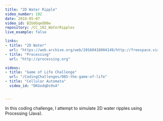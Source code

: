 ```yaml
---
title: "2D Water Ripple"
video_number: 102
date: 2018-05-07
video_id: BZUdGqeOD0w
repository: /CC_102_WaterRipples
live_example: false

links:
- title: "2D Water"
  url: "https://web.archive.org/web/20160418004149/http://freespace.virgin.net/hugo.elias/graphics/x_water.htm"
- title: "Processing"
  url: "http://processing.org"

videos:
- title: "Game of Life Challenge"
  url: "/CodingChallenges/085-the-game-of-life"
- title: "Cellular Automata"
  video_id: "DKGodqDs9sA"


---
```


In this coding challenge, I attempt to simulate 2D water ripples using Processing (Java).